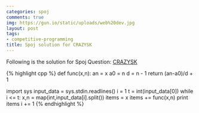 ```yaml
---
categories: spoj
comments: true
img: https://gun.io/static/uploads/web%20dev.jpg
layout: post
tags:
- competitive-programming
title: Spoj solution for CRAZYSK
---
```


Following is the solution for Spoj Question: [CRAZYSK](http://www.spoj.com/problems/CRAZYSK/)

{% highlight cpp %}
def func(x,n):
	an = x
	a0 = n
	d = n - 1
	return (an-a0)/d + 1

import sys
input_data = sys.stdin.readlines()
i = 1
t = int(input_data[0])
while i <= t:
	x,n = map(int,input_data[i].split())
	items = x
	items += func(x,n)
	print items
	i += 1
{% endhighlight %}
